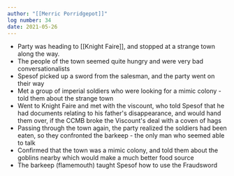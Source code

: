 ```yaml
---
author: "[[Merric Porridgepot]]"
log number: 34
date: 2021-05-26
---
```

- Party was heading to [[Knight Faire]], and stopped at a strange town along the way.
- The people of the town seemed quite hungry and were very bad conversationalists
- Spesof picked up a sword from the salesman, and the party went on their way
- Met a group of imperial soldiers who were looking for a mimic colony - told them about the strange town
- Went to Knight Faire and met with the viscount, who told Spesof that he had documents relating to his father's disappearance, and would hand them over, if the CCMB broke the Viscount's deal with a coven of hags
- Passing through the town again, the party realized the soldiers had been eaten, so they confronted the barkeep - the only man who seemed able to talk
- Confirmed that the town was a mimic colony, and told them about the goblins nearby which would make a much better food source
- The barkeep (flamemouth) taught Spesof how to use the Fraudsword